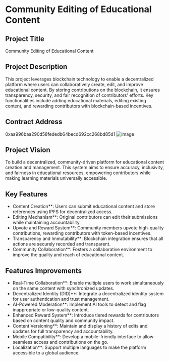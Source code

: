 # Community Editing of Educational Content

## Project Title
Community Editing of Educational Content

## Project Description
This project leverages blockchain technology to enable a decentralized platform where users can collaboratively create, edit, and improve educational content. By storing contributions on the blockchain, it ensures transparency, security, and fair recognition of contributors' efforts. Key functionalities include adding educational materials, editing existing content, and rewarding contributors with blockchain-based incentives.

## Contract Address
0xaa996baa290d58fededb64becd692cc268bd85d1
![image](https://github.com/user-attachments/assets/020142af-0cf5-461c-bd87-ccefa498b49b)


## Project Vision
To build a decentralized, community-driven platform for educational content creation and management. This system aims to ensure accuracy, inclusivity, and fairness in educational resources, empowering contributors while making learning materials universally accessible.

## Key Features
- Content Creation**: Users can submit educational content and store references using IPFS for decentralized access.
- Editing Mechanism**: Original contributors can edit their submissions while maintaining accountability.
- Upvote and Reward System**: Community members upvote high-quality contributions, rewarding contributors with token-based incentives.
- Transparency and Immutability**: Blockchain integration ensures that all actions are securely recorded and transparent.
- Community Collaboration**: Fosters a collaborative environment to improve the quality and reach of educational content.

## Features Improvements
- Real-Time Collaboration**: Enable multiple users to work simultaneously on the same content with synchronized updates.
- Decentralized Identity (DID)**: Integrate a decentralized identity system for user authentication and trust management.
- AI-Powered Moderation**: Implement AI tools to detect and flag inappropriate or low-quality content.
- Enhanced Reward System**: Introduce tiered rewards for contributors based on content quality and community impact.
- Content Versioning**: Maintain and display a history of edits and updates for full transparency and accountability.
- Mobile Compatibility**: Develop a mobile-friendly interface to allow seamless access and contributions on the go.
- Localization**: Support multiple languages to make the platform accessible to a global audience.

